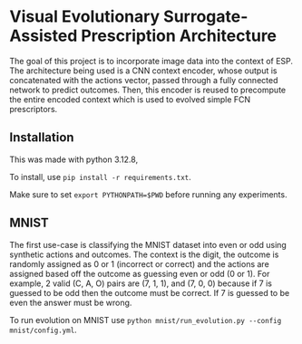 # Visual Evolutionary Surrogate-Assisted Prescription Architecture

The goal of this project is to incorporate image data into the context of ESP.
The architecture being used is a CNN context encoder, whose output is concatenated with the actions vector, passed through a fully connected network to predict outcomes. Then, this encoder is reused to precompute the entire encoded context which is used to evolved simple FCN prescriptors.

## Installation
This was made with python 3.12.8,

To install, use `pip install -r requirements.txt`.

Make sure to set `export PYTHONPATH=$PWD` before running any experiments.

## MNIST
The first use-case is classifying the MNIST dataset into even or odd using synthetic actions and outcomes. The context is the digit, the outcome is randomly assigned as 0 or 1 (incorrect or correct) and the actions are assigned based off the outcome as guessing even or odd (0 or 1). For example, 2 valid (C, A, O) pairs are (7, 1, 1), and (7, 0, 0) because if 7 is guessed to be odd then the outcome must be correct. If 7 is guessed to be even the answer must be wrong.

To run evolution on MNIST use `python mnist/run_evolution.py --config mnist/config.yml`.

